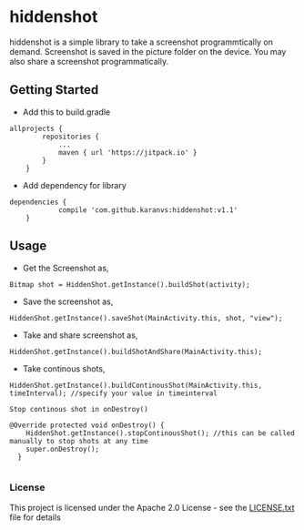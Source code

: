 # hiddenshot
hiddenshot is a simple library to take a screenshot programmtically on demand. 
Screenshot is saved in the picture folder on the device. You may also share a screenshot programmatically. 


## Getting Started

*  Add this to build.gradle
```
allprojects {
		repositories {
			...
			maven { url 'https://jitpack.io' }
		}
	}
```

*  Add dependency for library
```
dependencies {
	        compile 'com.github.karanvs:hiddenshot:v1.1'
	}
```

## Usage

* Get the Screenshot as, 

```
Bitmap shot = HiddenShot.getInstance().buildShot(activity);
```

* Save the screenshot as, 

```
HiddenShot.getInstance().saveShot(MainActivity.this, shot, "view");

```
* Take and share screenshot as,

```
HiddenShot.getInstance().buildShotAndShare(MainActivity.this);

```

* Take continous shots,

```
HiddenShot.getInstance().buildContinousShot(MainActivity.this, timeInterval); //specify your value in timeinterval 

Stop continous shot in onDestroy()

@Override protected void onDestroy() {
    HiddenShot.getInstance().stopContinousShot(); //this can be called manually to stop shots at any time
    super.onDestroy();
  }
  
```

### License

This project is licensed under the Apache 2.0 License - see the [LICENSE.txt](LICENSE.txt) file for details

